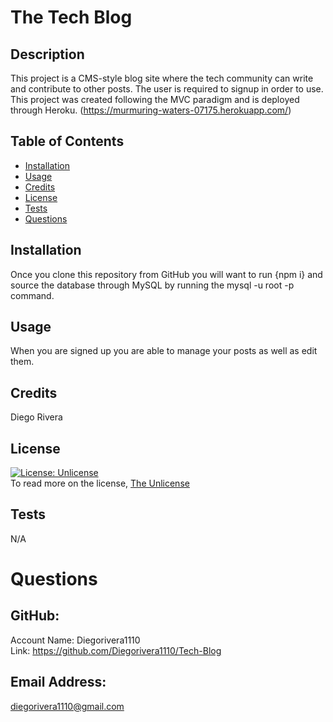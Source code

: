 # The Tech Blog

  ## Description
  This project is a CMS-style blog site where the tech community can write and contribute to other posts. The user is required to signup in order to use. This project was created following the MVC paradigm and is deployed through Heroku. (https://murmuring-waters-07175.herokuapp.com/)

  ## Table of Contents
  - [Installation](#installation)
  - [Usage](#usage)
  - [Credits](#credits)
  - [License](#license)
  - [Tests](#tests)
  - [Questions](#questions)

  ## Installation
  Once you clone this repository from GitHub you will want to run {npm i} and source the database through MySQL by running the mysql -u root -p command. 

  ## Usage
  When you are signed up you are able to manage your posts as well as edit them. 

  ## Credits
  Diego Rivera

  ## License
  [![License: Unlicense](https://img.shields.io/badge/license-Unlicense-blue.svg)](http://unlicense.org/)<br />
  To read more on the license, [The Unlicense](http://unlicense.org/)

  ## Tests
  N/A
  
  # Questions

  ## GitHub: 
  Account Name: Diegorivera1110<br /> 
  Link: https://github.com/Diegorivera1110/Tech-Blog

  ## Email Address: 
  diegorivera1110@gmail.com


